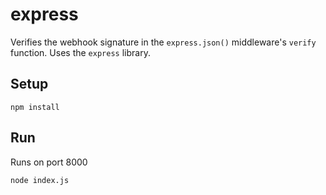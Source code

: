 # express

Verifies the webhook signature in the `express.json()` middleware's `verify` function. Uses the `express` library.

## Setup

```
npm install
```

## Run

Runs on port 8000

```
node index.js
```